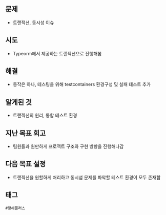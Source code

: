 ## 문제

- 트랜잭션, 동시성 이슈

## 시도

- Typeorm에서 제공하는 트랜젝션으로 진행해봄

## 해결

- 동작은 하나, 테스팅을 위해 testcontainers 환경구성 및 실패 테스트 추가

## 알게된 것

- 트랜젝션의 원리, 통합 테스트 환경

## 지난 목표 회고

- 팀원들과 원만하게 프로젝트 구조와 구현 방향을 진행해나감

## 다음 목표 설정

- 트랜젝션을 원할하게 처리하고 동시섬 문제를 파악할 테스트 환경이 모두 존재함

## 태그

`#항해플러스`
